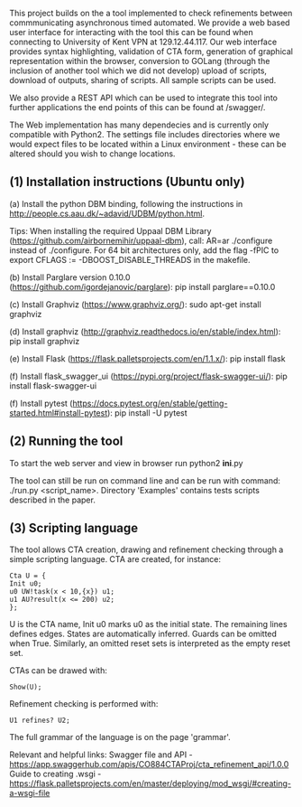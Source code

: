 This project builds on the a tool implemented to check refinements between commmunicating
asynchronous timed automated. We provide a web based user interface for interacting with the
tool this can be found when connecting to University of Kent VPN at 129.12.44.117. 
Our web interface provides syntax highlighting, validation of CTA form, generation of graphical
representation within the browser, conversion to GOLang (through the inclusion of another tool which we did not develop)
upload of scripts, download of outputs, sharing of scripts. All sample scripts can be used.

We also provide a REST API which can be used to integrate this tool into further applications
the end points of this can be found at /swagger/.


The Web implementation has many dependecies and is currently only compatible with Python2.
The settings file includes directories where we would expect files to be located within a Linux
environment - these can be altered should you wish to change locations.

(1) Installation instructions (Ubuntu only)
-------------------------------------------

(a) Install the python DBM binding, following the instructions 
in http://people.cs.aau.dk/~adavid/UDBM/python.html. 

Tips:
When installing the required Uppaal DBM Library (https://github.com/airbornemihir/uppaal-dbm), call: 
AR=ar ./configure
instead of ./configure.
For 64 bit architectures only, add the flag -fPIC to 
export CFLAGS :=  -DBOOST_DISABLE_THREADS in the makefile.

(b) Install Parglare version 0.10.0 (https://github.com/igordejanovic/parglare):
pip install parglare==0.10.0

(c) Install Graphviz (https://www.graphviz.org/):
sudo apt-get install graphviz

(d) Install graphviz (http://graphviz.readthedocs.io/en/stable/index.html):
pip install graphviz

(e) Install Flask (https://flask.palletsprojects.com/en/1.1.x/):
pip install flask

(f) Install flask_swagger_ui  (https://pypi.org/project/flask-swagger-ui/):
pip install flask-swagger-ui

(f) Install pytest  (https://docs.pytest.org/en/stable/getting-started.html#install-pytest):
pip install -U pytest

(2) Running the tool
--------------------

To start the web server and view in browser run python2 __ini__.py

The tool can still be run on command line and can  be run with command: ./run.py <script_name>.
Directory 'Examples' contains tests scripts described in the paper.

(3) Scripting language
----------------------

The tool allows CTA creation, drawing and refinement checking
through a simple scripting language.
CTA are created, for instance:

```
Cta U = {
Init u0;
u0 UW!task(x < 10,{x}) u1;
u1 AU?result(x <= 200) u2; 
};
```

U is the CTA name,
Init u0 marks u0 as the initial state.
The remaining lines defines edges.
States are automatically inferred.
Guards can be omitted when True. Similarly,
an omitted reset sets is interpreted as the empty reset set.

CTAs can be drawed with:

```
Show(U);
```

Refinement checking is performed with:

```
U1 refines? U2;
```

The full grammar of the language is on the page 'grammar'.

Relevant and helpful links:
Swagger file and API - https://app.swaggerhub.com/apis/CO884CTAProj/cta_refinement_api/1.0.0
Guide to creating .wsgi - https://flask.palletsprojects.com/en/master/deploying/mod_wsgi/#creating-a-wsgi-file

